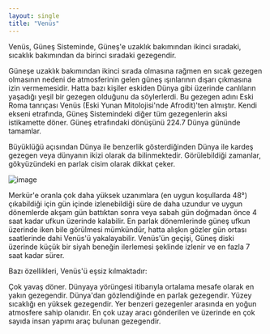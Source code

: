```yaml
---
layout: single
title: "Venüs"
---
```

Venüs, Güneş Sisteminde, Güneş'e uzaklık bakımından ikinci sıradaki, sıcaklık bakımından da birinci sıradaki gezegendir.

Güneşe uzaklık bakımından ikinci sırada olmasına rağmen en sıcak gezegen olmasının nedeni de atmosferinin gelen güneş ışınlarının dışarı çıkmasına izin vermemesidir. Hatta bazı kişiler eskiden Dünya gibi üzerinde canlıların yaşadığı yeşil bir gezegen olduğunu da söylerlerdi. Bu gezegen adını Eski Roma tanrıçası Venüs (Eski Yunan Mitolojisi'nde Afrodit)'ten almıştır. Kendi ekseni etrafında, Güneş Sistemindeki diğer tüm gezegenlerin aksi istikamette döner. Güneş etrafındaki dönüşünü 224.7 Dünya gününde tamamlar.

Büyüklüğü açısından Dünya ile benzerlik gösterdiğinden Dünya ile kardeş gezegen veya dünyanın ikizi olarak da bilinmektedir. Görülebildiği zamanlar, gökyüzündeki en parlak cisim olarak dikkat çeker.

![image](https://solarsystem.nasa.gov/system/stellar_items/image_files/3_feature_1600x900_venus.jpg)

Merkür'e oranla çok daha yüksek uzanımlara (en uygun koşullarda 48°) çıkabildiği için gün içinde izlenebildiği süre de daha uzundur ve uygun dönemlerde akşam gün battıktan sonra veya sabah gün doğmadan önce 4 saat kadar ufkun üzerinde kalabilir. En parlak dönemlerinde güneş ufkun üzerinde iken bile görülmesi mümkündür, hatta alışkın gözler gün ortası saatlerinde dahi Venüs'ü yakalayabilir. Venüs'ün geçişi, Güneş diski üzerinde küçük bir siyah beneğin ilerlemesi şeklinde izlenir ve en fazla 7 saat kadar sürer.

Bazı özellikleri, Venüs'ü eşsiz kılmaktadır:

Çok yavaş döner.
Dünyaya yörüngesi itibarıyla ortalama mesafe olarak en yakın gezegendir.
Dünya'dan gözlendiğinde en parlak gezegendir.
Yüzey sıcaklığı en yüksek gezegendir.
Yer benzeri gezegenler arasında en yoğun atmosfere sahip olanıdır.
En çok uzay aracı gönderilen ve üzerinde en çok sayıda insan yapımı araç bulunan gezegendir.
